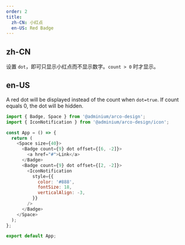 ```yaml
---
order: 2
title:
  zh-CN: 小红点
  en-US: Red Badge
---
```


## zh-CN

设置 `dot`，即可只显示小红点而不显示数字。`count > 0` 时才显示。

## en-US

A red dot will be displayed instead of the count when `dot=true`. If count equals 0, the dot will be hidden.

```js
import { Badge, Space } from '@adminium/arco-design';
import { IconNotification } from '@adminium/arco-design/icon';

const App = () => {
  return (
    <Space size={40}>
      <Badge count={9} dot offset={[6, -2]}>
        <a href="#">Link</a>
      </Badge>
      <Badge count={9} dot offset={[2, -2]}>
        <IconNotification
          style={{
            color: '#888',
            fontSize: 18,
            verticalAlign: -3,
          }}
        />
      </Badge>
    </Space>
  );
};

export default App;
```
